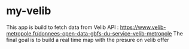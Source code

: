 # my-velib

This app is build to fetch data from Velib API : https://www.velib-metropole.fr/donnees-open-data-gbfs-du-service-velib-metropole
The final goal is to build a real time map with the presure on velib offer
